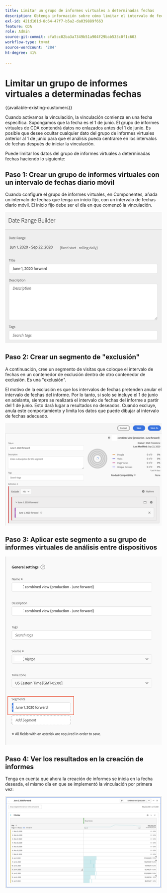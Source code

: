 ```yaml
---
title: Limitar un grupo de informes virtuales a determinadas fechas
description: Obtenga información sobre cómo limitar el intervalo de fechas de un grupo de informes virtuales para que se centre únicamente en los datos vinculados.
exl-id: 421d101d-8c64-47f7-b5a2-da039889f663
feature: CDA
role: Admin
source-git-commit: cfa5cc02ba3a7349b51a904f29bab533c0f1c603
workflow-type: tm+mt
source-wordcount: '284'
ht-degree: 41%

---
```


# Limitar un grupo de informes virtuales a determinadas fechas

{{available-existing-customers}}

Cuando activamos la vinculación, la vinculación comienza en una fecha específica. Supongamos que la fecha es el 1 de junio. El grupo de informes virtuales de CDA contendrá datos no enlazados antes del 1 de junio. Es posible que desee ocultar cualquier dato del grupo de informes virtuales anterior al 1 de junio para que el análisis pueda centrarse en los intervalos de fechas después de iniciar la vinculación.

Puede limitar los datos del grupo de informes virtuales a determinadas fechas haciendo lo siguiente:

## Paso 1: Crear un grupo de informes virtuales con un intervalo de fechas diario móvil

Cuando configure el grupo de informes virtuales, en Componentes, añada un intervalo de fechas que tenga un inicio fijo, con un intervalo de fechas diario móvil. El inicio fijo debe ser el día en que comenzó la vinculación.

![](assets/rolling-daily.png)

## Paso 2: Crear un segmento de &quot;exclusión&quot;

A continuación, cree un segmento de visitas que coloque el intervalo de fechas en un contenedor de exclusión dentro de otro contenedor de exclusión. Es una &quot;exclusión&quot;.

El motivo de la exclusión es que los intervalos de fechas pretenden anular el intervalo de fechas del informe. Por lo tanto, si solo se incluye el 1 de junio en adelante, siempre se realizará el intervalo de fechas del informe a partir del 1 de junio. Esto dará lugar a resultados no deseados. Cuando excluye, anula este comportamiento y limita los datos que puede dibujar al intervalo de fechas adecuado.

![](assets/exclude-exclude.png)

## Paso 3: Aplicar este segmento a su grupo de informes virtuales de análisis entre dispositivos

![](assets/apply-segment.png)

## Paso 4: Ver los resultados en la creación de informes

Tenga en cuenta que ahora la creación de informes se inicia en la fecha deseada, el mismo día en que se implementó la vinculación por primera vez:

![](assets/report-limited-dates.png)
